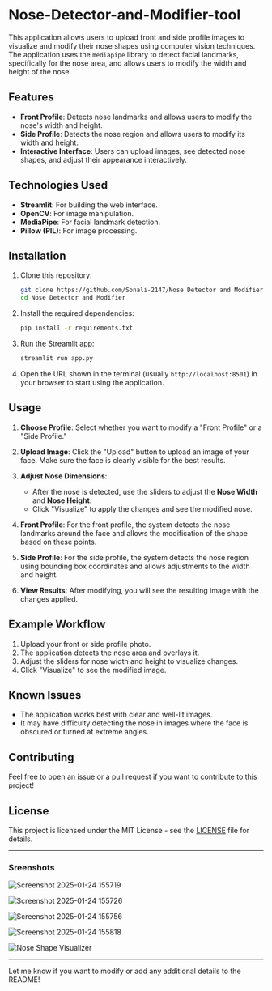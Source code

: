 # Nose-Detector-and-Modifier-tool

This application allows users to upload front and side profile images to visualize and modify their nose shapes using computer vision techniques. The application uses the `mediapipe` library to detect facial landmarks, specifically for the nose area, and allows users to modify the width and height of the nose.

## Features
- **Front Profile**: Detects nose landmarks and allows users to modify the nose's width and height.
- **Side Profile**: Detects the nose region and allows users to modify its width and height.
- **Interactive Interface**: Users can upload images, see detected nose shapes, and adjust their appearance interactively.

## Technologies Used
- **Streamlit**: For building the web interface.
- **OpenCV**: For image manipulation.
- **MediaPipe**: For facial landmark detection.
- **Pillow (PIL)**: For image processing.

## Installation

1. Clone this repository:

   ```bash
   git clone https://github.com/Sonali-2147/Nose Detector and Modifier tool.git
   cd Nose Detector and Modifier
   ```

2. Install the required dependencies:

   ```bash
   pip install -r requirements.txt
   ```

3. Run the Streamlit app:

   ```bash
   streamlit run app.py
   ```

4. Open the URL shown in the terminal (usually `http://localhost:8501`) in your browser to start using the application.

## Usage

1. **Choose Profile**: Select whether you want to modify a "Front Profile" or a "Side Profile."
   
2. **Upload Image**: Click the "Upload" button to upload an image of your face. Make sure the face is clearly visible for the best results.

3. **Adjust Nose Dimensions**:
   - After the nose is detected, use the sliders to adjust the **Nose Width** and **Nose Height**.
   - Click "Visualize" to apply the changes and see the modified nose.

4. **Front Profile**: For the front profile, the system detects the nose landmarks around the face and allows the modification of the shape based on these points.

5. **Side Profile**: For the side profile, the system detects the nose region using bounding box coordinates and allows adjustments to the width and height.

6. **View Results**: After modifying, you will see the resulting image with the changes applied.

## Example Workflow

1. Upload your front or side profile photo.
2. The application detects the nose area and overlays it.
3. Adjust the sliders for nose width and height to visualize changes.
4. Click "Visualize" to see the modified image.

## Known Issues
- The application works best with clear and well-lit images.
- It may have difficulty detecting the nose in images where the face is obscured or turned at extreme angles.

## Contributing

Feel free to open an issue or a pull request if you want to contribute to this project!

## License

This project is licensed under the MIT License - see the [LICENSE](LICENSE) file for details.

---

### Sreenshots
![Screenshot 2025-01-24 155719](https://github.com/user-attachments/assets/adac76de-0e7c-4cfa-b069-7452c0f70a14)

![Screenshot 2025-01-24 155726](https://github.com/user-attachments/assets/5c418405-5acb-45b0-b839-184861f21c38)

![Screenshot 2025-01-24 155756](https://github.com/user-attachments/assets/8781a35e-c60d-448c-adc6-332b1539851f)

![Screenshot 2025-01-24 155818](https://github.com/user-attachments/assets/5cbed567-b3a4-4157-bb23-36860cb3e333)






![Nose Shape Visualizer](screenshot.png)

---

Let me know if you want to modify or add any additional details to the README!
